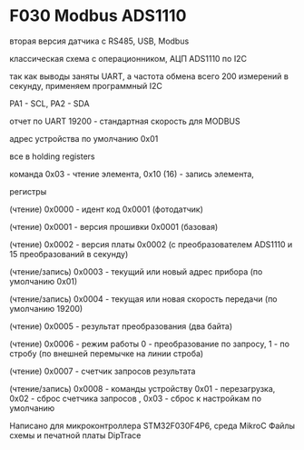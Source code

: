 # F030 Modbus ADS1110
 
вторая версия датчика с RS485, USB, Modbus

классическая схема с операционником, АЦП ADS1110 по I2C

так как выводы заняты UART, а частота обмена всего 200 измерений в секунду, применяем программный I2C

PA1 - SCL, PA2 - SDA

отчет по UART 19200 - стандартная скорость для MODBUS

адрес устройства по умолчанию 0х01

все в holding registers

команда 0х03 - чтение элемента, 0х10 (16) - запись элемента,

регистры

(чтение)          0х0000 - идент код 0х0001                                          (фотодатчик)

(чтение)          0х0001 - версия прошивки 0х0001                                    (базовая)

(чтение)          0х0002 - версия платы 0х0002                                       (с преобразователем ADS1110 и 15 преобразований в секунду)

(чтение/запись)   0х0003 - текущий или новый адрес прибора                           (по умолчанию 0х01)

(чтение/запись)   0х0004 - текущая или новая скорость передачи                       (по умолчанию 19200)

(чтение)          0х0005 - результат преобразования (два байта)

(чтение)   0х0006 - режим работы 0 - преобразование по запросу, 1 - по стробу (по внешней перемычке на линии строба)

(чтение)          0х0007 - счетчик запросов результата

(чтение/запись)   0х0008 - команды устройству 0х01 - перезагрузка, 0х02 - сброс счетчика запросов , 0х03 - сброс к настройкам по умолчанию

Написано для микроконтроллера STM32F030F4P6, среда MikroC
Файлы схемы и печатной платы DipTrace
